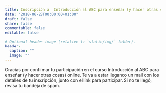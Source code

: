 ```yaml
---
title: Inscripción a  Introducción al ABC para enseñar (y hacer otras cosas) online. 
date: "2018-06-28T00:00:00+01:00"
draft: false
share: false
commentable: false
editable: false

# Optional header image (relative to `static/img/` folder).
header:
  caption: ""
  image: ""
---
```


Gracias por confirmar tu participación en el curso Introducción al ABC para enseñar (y hacer otras cosas) online. Te va a estar llegando un mail con los detalles de tu inscripción, junto con el link para participar. Si no te llegó, revisa tu bandeja de spam. 